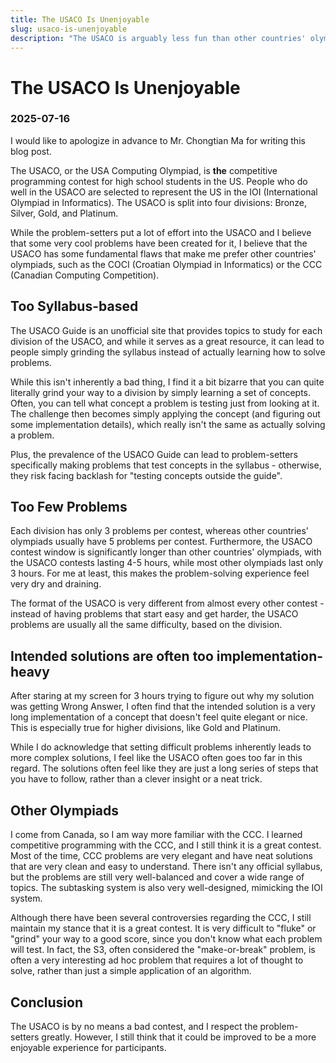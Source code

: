 ```yaml
---
title: The USACO Is Unenjoyable
slug: usaco-is-unenjoyable
description: "The USACO is arguably less fun than other countries' olympiads"
---
```


# The USACO Is Unenjoyable
### 2025-07-16

I would like to apologize in advance to Mr. Chongtian Ma for writing this blog post.

The USACO, or the USA Computing Olympiad, is **the** competitive programming contest for high school students in the US. People who do well in the USACO are selected to represent the US in the IOI (International Olympiad in Informatics). The USACO is split into four divisions: Bronze, Silver, Gold, and Platinum.

While the problem-setters put a lot of effort into the USACO and I believe that some very cool problems have been created for it, I believe that the USACO has some fundamental flaws that make me prefer other countries' olympiads, such as the COCI (Croatian Olympiad in Informatics) or the CCC (Canadian Computing Competition).

## Too Syllabus-based

The USACO Guide is an unofficial site that provides topics to study for each division of the USACO, and while it serves as a great resource, it can lead to people simply grinding the syllabus instead of actually learning how to solve problems.

While this isn't inherently a bad thing, I find it a bit bizarre that you can quite literally grind your way to a division by simply learning a set of concepts. Often, you can tell what concept a problem is testing just from looking at it. The challenge then becomes simply applying the concept (and figuring out some implementation details), which really isn't the same as actually solving a problem.

Plus, the prevalence of the USACO Guide can lead to problem-setters specifically making problems that test concepts in the syllabus - otherwise, they risk facing backlash for "testing concepts outside the guide".

## Too Few Problems

Each division has only 3 problems per contest, whereas other countries' olympiads usually have 5 problems per contest. Furthermore, the USACO contest window is significantly longer than other countries' olympiads, with the USACO contests lasting 4-5 hours, while most other olympiads last only 3 hours. For me at least, this makes the problem-solving experience feel very dry and draining.

The format of the USACO is very different from almost every other contest - instead of having problems that start easy and get harder, the USACO problems are usually all the same difficulty, based on the division.

## Intended solutions are often too implementation-heavy

After staring at my screen for 3 hours trying to figure out why my solution was getting Wrong Answer, I often find that the intended solution is a very long implementation of a concept that doesn't feel quite elegant or nice. This is especially true for higher divisions, like Gold and Platinum.

While I do acknowledge that setting difficult problems inherently leads to more complex solutions, I feel like the USACO often goes too far in this regard. The solutions often feel like they are just a long series of steps that you have to follow, rather than a clever insight or a neat trick.

## Other Olympiads

I come from Canada, so I am way more familiar with the CCC. I learned competitive programming with the CCC, and I still think it is a great contest. Most of the time, CCC problems are very elegant and have neat solutions that are very clean and easy to understand. There isn't any official syllabus, but the problems are still very well-balanced and cover a wide range of topics. The subtasking system is also very well-designed, mimicking the IOI system.

Although there have been several controversies regarding the CCC, I still maintain my stance that it is a great contest. It is very difficult to "fluke" or "grind" your way to a good score, since you don't know what each problem will test. In fact, the S3, often considered the "make-or-break" problem, is often a very interesting ad hoc problem that requires a lot of thought to solve, rather than just a simple application of an algorithm.

## Conclusion

The USACO is by no means a bad contest, and I respect the problem-setters greatly. However, I still think that it could be improved to be a more enjoyable experience for participants.

